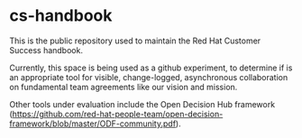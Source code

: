 # cs-handbook

This is the public repository used to maintain the Red Hat Customer Success handbook.

Currently, this space is being used as a github experiment, to determine if is an appropriate tool for visible, change-logged, asynchronous collaboration on fundamental team agreements like our vision and mission.

Other tools under evaluation include the Open Decision Hub framework (https://github.com/red-hat-people-team/open-decision-framework/blob/master/ODF-community.pdf).
